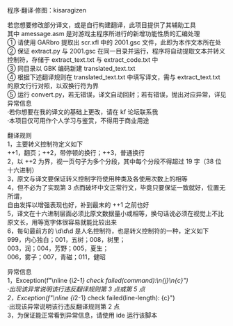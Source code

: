 程序·翻译·修图：kisaragizen  

若您想要修改部分译文，或是自行构建翻译，此项目提供了其辅助工具  
其中 amessage.asm 是对游戏主程序所进行的新增功能性质的汇编处理  
① 请使用 GARbro 提取出 scr.xfl 中的 2001.gsc 文件，此即为本作文本所在处  
② 保证 extract.py 与 2001.gsc 在同一目录并运行，程序将自动提取文本并转义控制符，存储于 extract_text.txt 与 extract_code.txt 中  
③ 同目录以 GBK 编码新建 translated_text.txt  
④ 根据下述翻译规则在 translated_text.txt 中填写译文，需与 extract_text.txt 的原文行行对照，以双换行符为界  
⑤ 运行 convert.py，若无错误，译文自动回封；若有错误，抛出对应异常，详见异常信息  
·若你想要在我的译文的基础上更改，请在 kf 论坛联系我  
·本项目仅可用作个人学习与鉴赏，不得用于商业用途  

翻译规则  
1，主要转义控制符定义如下  
        ++1，翻页；++2，带停顿的换行；++3，普通换行  
2，以 ++2 为界，视一页句子为多个分段，其中每个分段不得超过 19 字（38 位十六进制）  
3，原文与译文要保证转义控制字符使用种类及各使用次数上的相等  
4，但不必为了实现第 3 点而破坏中文正常行文，毕竟只要保证一致就好，位置无所谓，  
   自由发挥以增强表现也好，补到最末的 ++1 之前也好  
5，译文在十六进制层面必须比原文数据量小或相等，换句话说必须在视觉上不比原文长，用等宽字体很容易就能比较出来  
6，每句最前方的 \d\d\d 是人名控制符，也是转义控制符的一种，定义如下  
        999，内心独白；001，五树；008，树里；  
        003，润；004，芳野；005，夏生；  
        006，雾子；007，青磁；011，健昭  

异常信息  
1，Exception(f"\nline {i*2-1} check failed(command):\n{j}\n{c}")  
   ·出现该异常说明该行违反翻译规则第 3 点或第 5 点  
2，Exception(f"\nline {i*2-1} check failed(line-length): {c}")  
   ·出现该异常说明该行违反翻译规则第 2 点  
3，为保证能正常看到异常信息，请使用 ide 运行该脚本  
